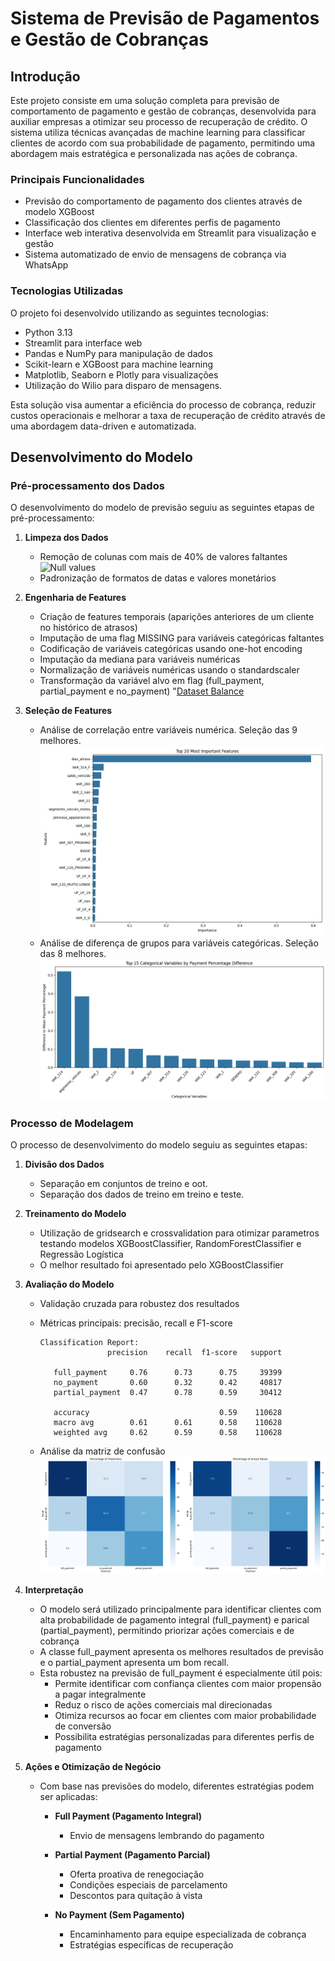 # Sistema de Previsão de Pagamentos e Gestão de Cobranças

## Introdução

Este projeto consiste em uma solução completa para previsão de comportamento de pagamento e gestão de cobranças, desenvolvida para auxiliar empresas a otimizar seu processo de recuperação de crédito. O sistema utiliza técnicas avançadas de machine learning para classificar clientes de acordo com sua probabilidade de pagamento, permitindo uma abordagem mais estratégica e personalizada nas ações de cobrança.

### Principais Funcionalidades

- Previsão do comportamento de pagamento dos clientes através de modelo XGBoost
- Classificação dos clientes em diferentes perfis de pagamento
- Interface web interativa desenvolvida em Streamlit para visualização e gestão
- Sistema automatizado de envio de mensagens de cobrança via WhatsApp

### Tecnologias Utilizadas

O projeto foi desenvolvido utilizando as seguintes tecnologias:

- Python 3.13
- Streamlit para interface web
- Pandas e NumPy para manipulação de dados
- Scikit-learn e XGBoost para machine learning
- Matplotlib, Seaborn e Plotly para visualizações
- Utilização do Wilio para disparo de mensagens.

Esta solução visa aumentar a eficiência do processo de cobrança, reduzir custos operacionais e melhorar a taxa de recuperação de crédito através de uma abordagem data-driven e automatizada.

## Desenvolvimento do Modelo

### Pré-processamento dos Dados

O desenvolvimento do modelo de previsão seguiu as seguintes etapas de pré-processamento:

1. **Limpeza dos Dados**
   - Remoção de colunas com mais de 40% de valores faltantes
   ![Null values](neuro/images/null_values.png)
   - Padronização de formatos de datas e valores monetários

2. **Engenharia de Features**
   - Criação de features temporais (aparições anteriores de um cliente no histórico de atrasos)
   - Imputação de uma flag MISSING para variáveis categóricas faltantes
   - Codificação de variáveis categóricas usando one-hot encoding
   - Imputação da mediana para variáveis numéricas
   - Normalização de variáveis numéricas usando o standardscaler
   - Transformação da variável alvo em flag (full_payment, partial_payment e no_payment)
   "[Dataset Balance](neuro/images/output_balance.png)

3. **Seleção de Features**
   - Análise de correlação entre variáveis numérica. Seleção das 9 melhores.
   ![Feature Importance](output/model_evaluation_20250406_102230/feature_importance.png)
   - Análise de diferença de grupos para variáveis categóricas. Seleção das 8 melhores.
   ![Categorical Feat Importance](images/categorical_feature_importance.png)

### Processo de Modelagem

O processo de desenvolvimento do modelo seguiu as seguintes etapas:

1. **Divisão dos Dados**
   - Separação em conjuntos de treino e oot.
   - Separação dos dados de treino em treino e teste.

2. **Treinamento do Modelo**
   - Utilização de gridsearch e crossvalidation para otimizar parametros testando modelos XGBoostClassifier, RandomForestClassifier e Regressão Logística
   - O melhor resultado foi apresentado pelo XGBoostClassifier


3. **Avaliação do Modelo**

   - Validação cruzada para robustez dos resultados
   - Métricas principais: precisão, recall e F1-score

         Classification Report:
                        precision    recall  f1-score   support

            full_payment     0.76      0.73      0.75     39399
            no_payment       0.60      0.32      0.42     40817
            partial_payment  0.47      0.78      0.59     30412

            accuracy                             0.59    110628
            macro avg        0.61      0.61      0.58    110628
            weighted avg     0.62      0.59      0.58    110628


   - Análise da matriz de confusão
   ![Confusion Matrix](images/confusion_matrix.png)

4. **Interpretação**
   - O modelo será utilizado principalmente para identificar clientes com alta probabilidade de pagamento integral (full_payment) e parical (partial_payment), permitindo priorizar ações comerciais e de cobrança
   - A classe full_payment apresenta os melhores resultados de previsão e o partial_payment apresenta um bom recall.
   - Esta robustez na previsão de full_payment é especialmente útil pois:
     - Permite identificar com confiança clientes com maior propensão a pagar integralmente
     - Reduz o risco de ações comerciais mal direcionadas
     - Otimiza recursos ao focar em clientes com maior probabilidade de conversão
     - Possibilita estratégias personalizadas para diferentes perfis de pagamento

5. **Ações e Otimização de Negócio**
   - Com base nas previsões do modelo, diferentes estratégias podem ser aplicadas:
     - **Full Payment (Pagamento Integral)**
       - Envio de mensagens lembrando do pagamento
     
     - **Partial Payment (Pagamento Parcial)**
       - Oferta proativa de renegociação
       - Condições especiais de parcelamento
       - Descontos para quitação à vista
     
     - **No Payment (Sem Pagamento)**
       - Encaminhamento para equipe especializada de cobrança
       - Estratégias específicas de recuperação



